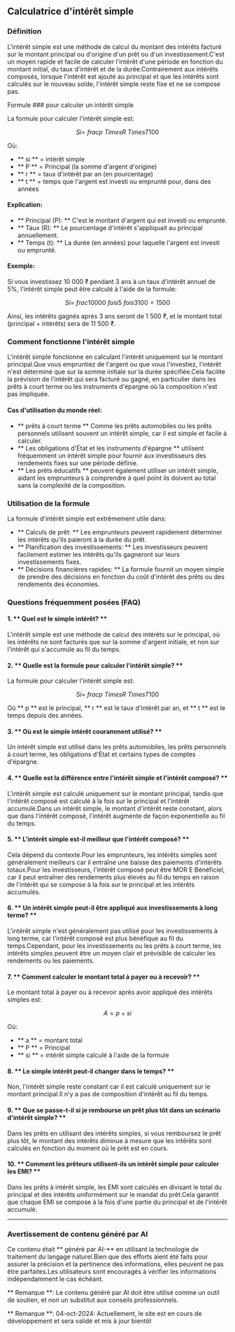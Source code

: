 ## Calculatrice d'intérêt simple

### Définition

L'intérêt simple est une méthode de calcul du montant des intérêts facturé sur le montant principal ou d'origine d'un prêt ou d'un investissement.C'est un moyen rapide et facile de calculer l'intérêt d'une période en fonction du montant initial, du taux d'intérêt et de la durée.Contrairement aux intérêts composés, lorsque l'intérêt est ajouté au principal et que les intérêts sont calculés sur le nouveau solde, l'intérêt simple reste fixe et ne se compose pas.

Formule ### pour calculer un intérêt simple

La formule pour calculer l'intérêt simple est:

$$
Si = \ frac {p \ Times R \ Times T} {100}
$$

Où:
- ** si ** = intérêt simple
- ** P ** = Principal (la somme d'argent d'origine)
- ** r ** = taux d'intérêt par an (en pourcentage)
- ** t ** = temps que l'argent est investi ou emprunté pour, dans des années

#### Explication:
- ** Principal (P): ** C'est le montant d'argent qui est investi ou emprunté.
- ** Taux (R): ** Le pourcentage d'intérêt s'appliquait au principal annuellement.
- ** Temps (t): ** La durée (en années) pour laquelle l'argent est investi ou emprunté.

#### Exemple:

Si vous investissez 10 000 ₹ pendant 3 ans à un taux d'intérêt annuel de 5%, l'intérêt simple peut être calculé à l'aide de la formule:

$$
Si = \ frac {10000 \ fois 5 \ fois 3} {100} = 1500
$$

Ainsi, les intérêts gagnés après 3 ans seront de 1 500 ₹, et le montant total (principal + intérêts) sera de 11 500 ₹.

### Comment fonctionne l'intérêt simple

L'intérêt simple fonctionne en calculant l'intérêt uniquement sur le montant principal.Que vous empruntiez de l'argent ou que vous l'investiez, l'intérêt n'est déterminé que sur la somme initiale sur la durée spécifiée.Cela facilite la prévision de l'intérêt qui sera facturé ou gagné, en particulier dans les prêts à court terme ou les instruments d'épargne où la composition n'est pas impliquée.

#### Cas d'utilisation du monde réel:
- ** prêts à court terme ** Comme les prêts automobiles ou les prêts personnels utilisent souvent un intérêt simple, car il est simple et facile à calculer.
- ** Les obligations d'État et les instruments d'épargne ** utilisent fréquemment un intérêt simple pour fournir aux investisseurs des rendements fixes sur une période définie.
- ** Les prêts éducatifs ** peuvent également utiliser un intérêt simple, aidant les emprunteurs à comprendre à quel point ils doivent au total sans la complexité de la composition.

### Utilisation de la formule

La formule d'intérêt simple est extrêmement utile dans:
- ** Calculs de prêt: ** Les emprunteurs peuvent rapidement déterminer les intérêts qu'ils paieront à la durée du prêt.
- ** Planification des investissements: ** Les investisseurs peuvent facilement estimer les intérêts qu'ils gagneront sur leurs investissements fixes.
- ** Décisions financières rapides: ** La formule fournit un moyen simple de prendre des décisions en fonction du coût d'intérêt des prêts ou des rendements des économies.

### Questions fréquemment posées (FAQ)

#### 1. ** Quel est le simple intérêt? **
L'intérêt simple est une méthode de calcul des intérêts sur le principal, où les intérêts ne sont facturés que sur la somme d'argent initiale, et non sur l'intérêt qui s'accumule au fil du temps.

#### 2. ** Quelle est la formule pour calculer l'intérêt simple? **
La formule pour calculer l'intérêt simple est:

$$
Si = \ frac {p \ Times R \ Times T} {100}
$$

Où ** p ** est le principal, ** r ** est le taux d'intérêt par an, et ** t ** est le temps depuis des années.

#### 3. ** Où est le simple intérêt couramment utilisé? **
Un intérêt simple est utilisé dans les prêts automobiles, les prêts personnels à court terme, les obligations d'État et certains types de comptes d'épargne.

#### 4. ** Quelle est la différence entre l'intérêt simple et l'intérêt composé? **
L'intérêt simple est calculé uniquement sur le montant principal, tandis que l'intérêt composé est calculé à la fois sur le principal et l'intérêt accumulé.Dans un intérêt simple, le montant d'intérêt reste constant, alors que dans l'intérêt composé, l'intérêt augmente de façon exponentielle au fil du temps.

#### 5. ** L'intérêt simple est-il meilleur que l'intérêt composé? **
Cela dépend du contexte.Pour les emprunteurs, les intérêts simples sont généralement meilleurs car il entraîne une baisse des paiements d'intérêts totaux.Pour les investisseurs, l'intérêt composé peut être MOR E Bénéficiel, car il peut entraîner des rendements plus élevés au fil du temps en raison de l'intérêt qui se compose à la fois sur le principal et les intérêts accumulés.

#### 6. ** Un intérêt simple peut-il être appliqué aux investissements à long terme? **
L'intérêt simple n'est généralement pas utilisé pour les investissements à long terme, car l'intérêt composé est plus bénéfique au fil du temps.Cependant, pour les investissements ou les prêts à court terme, les intérêts simples peuvent être un moyen clair et prévisible de calculer les rendements ou les paiements.

#### 7. ** Comment calculer le montant total à payer ou à recevoir? **
Le montant total à payer ou à recevoir après avoir appliqué des intérêts simples est:

$$
A = p + si
$$

Où:
- ** a ** = montant total
- ** P ** = Principal
- ** si ** = intérêt simple calculé à l'aide de la formule

#### 8. ** Le simple intérêt peut-il changer dans le temps? **
Non, l'intérêt simple reste constant car il est calculé uniquement sur le montant principal.Il n'y a pas de composition d'intérêt au fil du temps.

#### 9. ** Que se passe-t-il si je rembourse un prêt plus tôt dans un scénario d'intérêt simple? **
Dans les prêts en utilisant des intérêts simples, si vous remboursez le prêt plus tôt, le montant des intérêts diminue à mesure que les intérêts sont calculés en fonction du moment où le prêt est en cours.

#### 10. ** Comment les prêteurs utilisent-ils un intérêt simple pour calculer les EMI? **
Dans les prêts à intérêt simple, les EMI sont calculés en divisant le total du principal et des intérêts uniformément sur le mandat du prêt.Cela garantit que chaque EMI se compose à la fois d'une partie du principal et de l'intérêt accumulé.

---
### Avertissement de contenu généré par AI

Ce contenu était ** généré par AI-** en utilisant la technologie de traitement du langage naturel.Bien que des efforts aient été faits pour assurer la précision et la pertinence des informations, elles peuvent ne pas être parfaites.Les utilisateurs sont encouragés à vérifier les informations indépendamment le cas échéant.

** Remarque **: Le contenu généré par AI doit être utilisé comme un outil de soutien, et non un substitut aux conseils professionnels.

** Remarque **: 04-oct-2024: Actuellement, le site est en cours de développement et sera validé et mis à jour bientôt